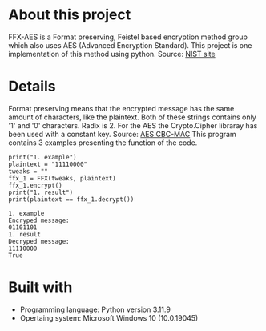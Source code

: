 # About this project
FFX-AES is a Format preserving, Feistel based encryption method group which also uses AES (Advanced Encryption Standard).
This project is one implementation of this method using python.
Source: [NIST site](https://csrc.nist.gov/csrc/media/projects/block-cipher-techniques/documents/bcm/proposed-modes/ffx/ffx-spec.pdf)

# Details
Format preserving means that the encrypted message has the same amount of characters, like the plaintext.
Both of these strings contains only '1' and '0' characters. Radix is 2.
For the AES the Crypto.Cipher libraray has been used with a constant key. Source: [AES CBC-MAC](https://pycryptodome.readthedocs.io/en/latest/src/cipher/modern.html#ccm-mode)
This program contains 3 examples presenting the function of the code.

```
print("1. example")
plaintext = "11110000"
tweaks = ""
ffx_1 = FFX(tweaks, plaintext)
ffx_1.encrypt()
print("1. result")
print(plaintext == ffx_1.decrypt())
```

```
1. example
Encryped message:
01101101
1. result
Decryped message:
11110000
True
```

# Built with
- Programming language: Python version 3.11.9
- Opertaing system: Microsoft Windows 10 (10.0.19045)



